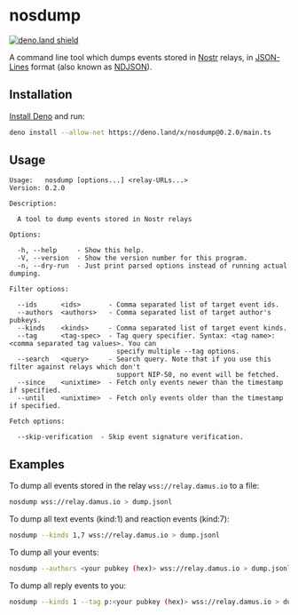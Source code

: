 # nosdump

[![deno.land shield]][deno.land link]

[deno.land shield]: https://shield.deno.dev/x/nosdump
[deno.land link]: https://deno.land/x/nosdump

A command line tool which dumps events stored in [Nostr](https://github.com/nostr-protocol/nostr) relays, in [JSON-Lines](https://jsonlines.org/) format (also known as [NDJSON](http://ndjson.org/)).

## Installation
[Install Deno](https://deno.land/manual/getting_started/installation) and run:

```sh
deno install --allow-net https://deno.land/x/nosdump@0.2.0/main.ts
```

## Usage
```
Usage:   nosdump [options...] <relay-URLs...>
Version: 0.2.0

Description:

  A tool to dump events stored in Nostr relays

Options:

  -h, --help     - Show this help.
  -V, --version  - Show the version number for this program.
  -n, --dry-run  - Just print parsed options instead of running actual dumping.

Filter options:

  --ids      <ids>       - Comma separated list of target event ids.
  --authors  <authors>   - Comma separated list of target author's pubkeys.
  --kinds    <kinds>     - Comma separated list of target event kinds.
  --tag      <tag-spec>  - Tag query specifier. Syntax: <tag name>:<comma separated tag values>. You can
                           specify multiple --tag options.
  --search   <query>     - Search query. Note that if you use this filter against relays which don't
                           support NIP-50, no event will be fetched.
  --since    <unixtime>  - Fetch only events newer than the timestamp if specified.
  --until    <unixtime>  - Fetch only events older than the timestamp if specified.

Fetch options:

  --skip-verification  - Skip event signature verification.
```

## Examples

To dump all events stored in the relay `wss://relay.damus.io` to a file:

```sh
nosdump wss://relay.damus.io > dump.jsonl
```

To dump all text events (kind:1) and reaction events (kind:7):

```sh
nosdump --kinds 1,7 wss://relay.damus.io > dump.jsonl
```

To dump all your events:

```sh
nosdump --authors <your pubkey (hex)> wss://relay.damus.io > dump.jsonl
```

To dump all reply events to you:

```sh
nosdump --kinds 1 --tag p:<your pubkey (hex)> wss://relay.damus.io > dump.jsonl
```
